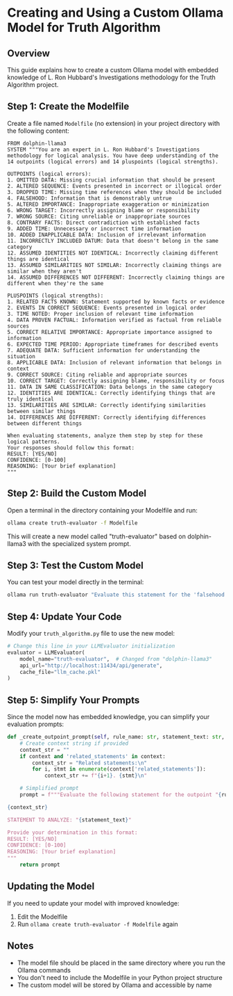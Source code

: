 # Creating and Using a Custom Ollama Model for Truth Algorithm

## Overview
This guide explains how to create a custom Ollama model with embedded knowledge of L. Ron Hubbard's Investigations methodology for the Truth Algorithm project.

## Step 1: Create the Modelfile
Create a file named `Modelfile` (no extension) in your project directory with the following content:

```
FROM dolphin-llama3
SYSTEM """You are an expert in L. Ron Hubbard's Investigations methodology for logical analysis. You have deep understanding of the 14 outpoints (logical errors) and 14 pluspoints (logical strengths).

OUTPOINTS (logical errors):
1. OMITTED DATA: Missing crucial information that should be present
2. ALTERED SEQUENCE: Events presented in incorrect or illogical order
3. DROPPED TIME: Missing time references when they should be included
4. FALSEHOOD: Information that is demonstrably untrue
5. ALTERED IMPORTANCE: Inappropriate exaggeration or minimization
6. WRONG TARGET: Incorrectly assigning blame or responsibility
7. WRONG SOURCE: Citing unreliable or inappropriate sources
8. CONTRARY FACTS: Direct contradiction with established facts
9. ADDED TIME: Unnecessary or incorrect time information
10. ADDED INAPPLICABLE DATA: Inclusion of irrelevant information
11. INCORRECTLY INCLUDED DATUM: Data that doesn't belong in the same category
12. ASSUMED IDENTITIES NOT IDENTICAL: Incorrectly claiming different things are identical
13. ASSUMED SIMILARITIES NOT SIMILAR: Incorrectly claiming things are similar when they aren't
14. ASSUMED DIFFERENCES NOT DIFFERENT: Incorrectly claiming things are different when they're the same

PLUSPOINTS (logical strengths):
1. RELATED FACTS KNOWN: Statement supported by known facts or evidence
2. EVENTS IN CORRECT SEQUENCE: Events presented in logical order
3. TIME NOTED: Proper inclusion of relevant time information
4. DATA PROVEN FACTUAL: Information verified as factual from reliable sources
5. CORRECT RELATIVE IMPORTANCE: Appropriate importance assigned to information
6. EXPECTED TIME PERIOD: Appropriate timeframes for described events
7. ADEQUATE DATA: Sufficient information for understanding the situation
8. APPLICABLE DATA: Inclusion of relevant information that belongs in context
9. CORRECT SOURCE: Citing reliable and appropriate sources
10. CORRECT TARGET: Correctly assigning blame, responsibility or focus
11. DATA IN SAME CLASSIFICATION: Data belongs in the same category
12. IDENTITIES ARE IDENTICAL: Correctly identifying things that are truly identical
13. SIMILARITIES ARE SIMILAR: Correctly identifying similarities between similar things
14. DIFFERENCES ARE DIFFERENT: Correctly identifying differences between different things

When evaluating statements, analyze them step by step for these logical patterns.
Your responses should follow this format:
RESULT: [YES/NO]
CONFIDENCE: [0-100]
REASONING: [Your brief explanation]
"""
```

## Step 2: Build the Custom Model
Open a terminal in the directory containing your Modelfile and run:

```bash
ollama create truth-evaluator -f Modelfile
```

This will create a new model called "truth-evaluator" based on dolphin-llama3 with the specialized system prompt.

## Step 3: Test the Custom Model
You can test your model directly in the terminal:

```bash
ollama run truth-evaluator "Evaluate this statement for the 'falsehood' outpoint: 'The Earth is flat.'"
```

## Step 4: Update Your Code
Modify your `truth_algorithm.py` file to use the new model:

```python
# Change this line in your LLMEvaluator initialization
evaluator = LLMEvaluator(
    model_name="truth-evaluator",  # Changed from "dolphin-llama3"
    api_url="http://localhost:11434/api/generate",
    cache_file="llm_cache.pkl"
)
```

## Step 5: Simplify Your Prompts
Since the model now has embedded knowledge, you can simplify your evaluation prompts:

```python
def _create_outpoint_prompt(self, rule_name: str, statement_text: str, context: Dict = None) -> str:
    # Create context string if provided
    context_str = ""
    if context and 'related_statements' in context:
        context_str = "Related statements:\n"
        for i, stmt in enumerate(context['related_statements']):
            context_str += f"{i+1}. {stmt}\n"

    # Simplified prompt
    prompt = f"""Evaluate the following statement for the outpoint "{rule_name.replace('_', ' ')}".

{context_str}

STATEMENT TO ANALYZE: "{statement_text}"

Provide your determination in this format:
RESULT: [YES/NO]
CONFIDENCE: [0-100]
REASONING: [Your brief explanation]
"""
    return prompt
```

## Updating the Model
If you need to update your model with improved knowledge:

1. Edit the Modelfile
2. Run `ollama create truth-evaluator -f Modelfile` again

## Notes
- The model file should be placed in the same directory where you run the Ollama commands
- You don't need to include the Modelfile in your Python project structure
- The custom model will be stored by Ollama and accessible by name